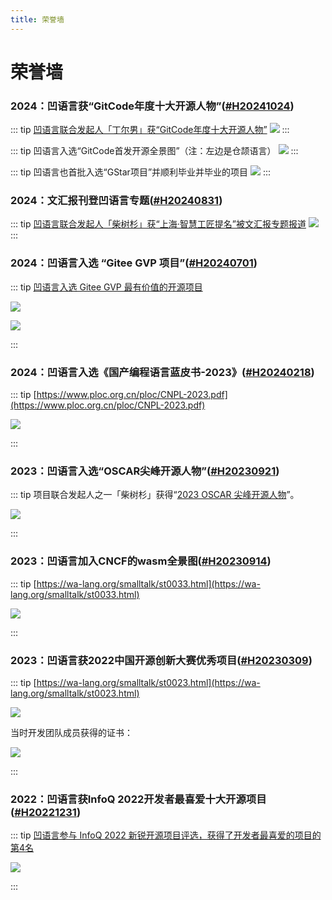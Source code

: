 ```yaml
---
title: 荣誉墙
---
```


# 荣誉墙

<div id="H20241024"></div>

### 2024：凹语言获“GitCode年度十大开源人物”([#H20241024](#H20241024))

::: tip [凹语言联合发起人「丁尔男」获“GitCode年度十大开源人物”](https://mp.weixin.qq.com/s/ErmxRS4u7bL--vsgC2ZPqw)
![](./2024-gitcode/ending.png)
:::

::: tip 凹语言入选“GitCode首发开源全景图”（注：左边是仓颉语言）
![](./2024-gitcode/landscape-wa.png)
:::

::: tip 凹语言也首批入选“GStar项目”并顺利毕业并毕业的项目
![](./2024-gitcode/gstar-wa.jpg)
:::

### 2024：文汇报刊登凹语言专题([#H20240831](#H20240831))

::: tip [凹语言联合发起人「柴树杉」获“上海·智慧工匠提名”被文汇报专题报道](https://dzb.whb.cn/imgPath/2024-08-29/40829.pdf)
![](./2024-wenhuibao/st0058-01.png)
:::

### 2024：凹语言入选 “Gitee GVP 项目”([#H20240701](#H20240701))

::: tip [凹语言入选 Gitee GVP 最有价值的开源项目](https://wa-lang.org/smalltalk/st0043.html)

![](./2024-gitee/st0043-01.jpg)

![](./2024-gitee/st0043-03.png)

:::


### 2024：凹语言入选《国产编程语言蓝皮书-2023》([#H20240218](#H20240218))

::: tip [https://www.ploc.org.cn/ploc/CNPL-2023.pdf](https://www.ploc.org.cn/ploc/CNPL-2023.pdf)

![](./2024-ploc/CNPL-2023.png)

:::


### 2023：凹语言入选“OSCAR尖峰开源人物”([#H20230921](#H20230921))

::: tip 项目联合发起人之一「柴树杉」获得“[2023 OSCAR 尖峰开源人物](https://mp.weixin.qq.com/s/xm6jiy7cRGlgHD9e8vzOuQ)”。

![](./2023-oscar/st0034-03.jpg)

:::


### 2023：凹语言加入CNCF的wasm全景图([#H20230914](#H20230914))

::: tip [https://wa-lang.org/smalltalk/st0033.html](https://wa-lang.org/smalltalk/st0033.html)

![](./2023-cncf/st0033-01.png)

:::

### 2023：凹语言获2022中国开源创新大赛优秀项目([#H20230309](#H20230309))

::: tip [https://wa-lang.org/smalltalk/st0023.html](https://wa-lang.org/smalltalk/st0023.html)

![](./2023-bjos/st0025-01.png)

当时开发团队成员获得的证书：

![](./2023-bjos/zhengshu-all.png)


:::

### 2022：凹语言获InfoQ 2022开发者最喜爱十大开源项目([#H20221231](#H20221231))

::: tip [凹语言参与 InfoQ 2022 新锐开源项目评选，获得了开发者最喜爱的项目的第4名](https://wa-lang.org/smalltalk/st0017.html)

![](./2022-infoq/st0017-07.jpg)

:::

